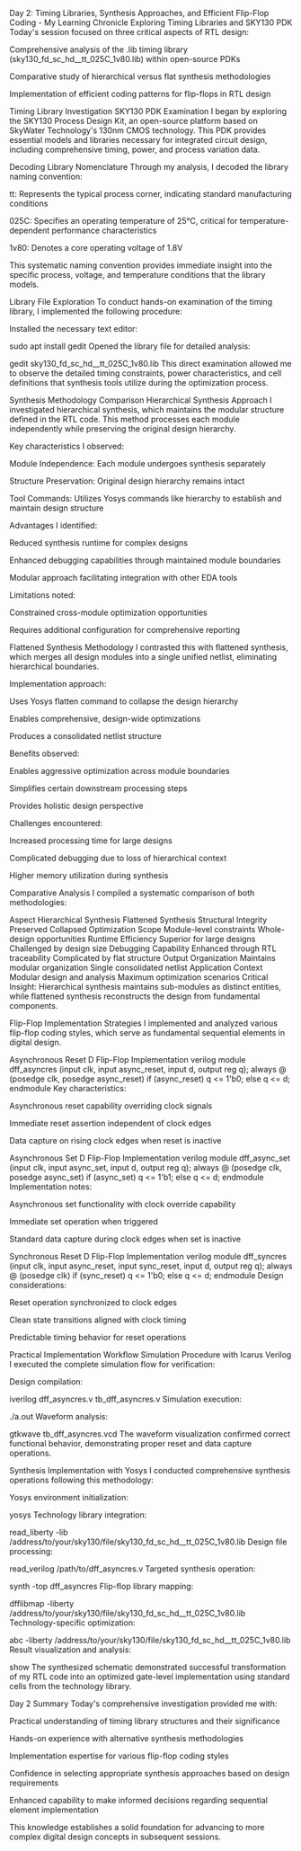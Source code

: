 Day 2: Timing Libraries, Synthesis Approaches, and Efficient Flip-Flop Coding - My Learning Chronicle
Exploring Timing Libraries and SKY130 PDK
Today's session focused on three critical aspects of RTL design:

Comprehensive analysis of the .lib timing library (sky130_fd_sc_hd__tt_025C_1v80.lib) within open-source PDKs

Comparative study of hierarchical versus flat synthesis methodologies

Implementation of efficient coding patterns for flip-flops in RTL design

Timing Library Investigation
SKY130 PDK Examination
I began by exploring the SKY130 Process Design Kit, an open-source platform based on SkyWater Technology's 130nm CMOS technology. This PDK provides essential models and libraries necessary for integrated circuit design, including comprehensive timing, power, and process variation data.

Decoding Library Nomenclature
Through my analysis, I decoded the library naming convention:

tt: Represents the typical process corner, indicating standard manufacturing conditions

025C: Specifies an operating temperature of 25°C, critical for temperature-dependent performance characteristics

1v80: Denotes a core operating voltage of 1.8V

This systematic naming convention provides immediate insight into the specific process, voltage, and temperature conditions that the library models.

Library File Exploration
To conduct hands-on examination of the timing library, I implemented the following procedure:

Installed the necessary text editor:


sudo apt install gedit
Opened the library file for detailed analysis:


gedit sky130_fd_sc_hd__tt_025C_1v80.lib
This direct examination allowed me to observe the detailed timing constraints, power characteristics, and cell definitions that synthesis tools utilize during the optimization process.

Synthesis Methodology Comparison
Hierarchical Synthesis Approach
I investigated hierarchical synthesis, which maintains the modular structure defined in the RTL code. This method processes each module independently while preserving the original design hierarchy.

Key characteristics I observed:

Module Independence: Each module undergoes synthesis separately

Structure Preservation: Original design hierarchy remains intact

Tool Commands: Utilizes Yosys commands like hierarchy to establish and maintain design structure

Advantages I identified:

Reduced synthesis runtime for complex designs

Enhanced debugging capabilities through maintained module boundaries

Modular approach facilitating integration with other EDA tools

Limitations noted:

Constrained cross-module optimization opportunities

Requires additional configuration for comprehensive reporting

Flattened Synthesis Methodology
I contrasted this with flattened synthesis, which merges all design modules into a single unified netlist, eliminating hierarchical boundaries.

Implementation approach:

Uses Yosys flatten command to collapse the design hierarchy

Enables comprehensive, design-wide optimizations

Produces a consolidated netlist structure

Benefits observed:

Enables aggressive optimization across module boundaries

Simplifies certain downstream processing steps

Provides holistic design perspective

Challenges encountered:

Increased processing time for large designs

Complicated debugging due to loss of hierarchical context

Higher memory utilization during synthesis

Comparative Analysis
I compiled a systematic comparison of both methodologies:

Aspect	Hierarchical Synthesis	Flattened Synthesis
Structural Integrity	Preserved	Collapsed
Optimization Scope	Module-level constraints	Whole-design opportunities
Runtime Efficiency	Superior for large designs	Challenged by design size
Debugging Capability	Enhanced through RTL traceability	Complicated by flat structure
Output Organization	Maintains modular organization	Single consolidated netlist
Application Context	Modular design and analysis	Maximum optimization scenarios
Critical Insight: Hierarchical synthesis maintains sub-modules as distinct entities, while flattened synthesis reconstructs the design from fundamental components.

Flip-Flop Implementation Strategies
I implemented and analyzed various flip-flop coding styles, which serve as fundamental sequential elements in digital design.

Asynchronous Reset D Flip-Flop Implementation
verilog
module dff_asyncres (input clk, input async_reset, input d, output reg q);
  always @ (posedge clk, posedge async_reset)
    if (async_reset)
      q <= 1'b0;
    else
      q <= d;
endmodule
Key characteristics:

Asynchronous reset capability overriding clock signals

Immediate reset assertion independent of clock edges

Data capture on rising clock edges when reset is inactive

Asynchronous Set D Flip-Flop Implementation
verilog
module dff_async_set (input clk, input async_set, input d, output reg q);
  always @ (posedge clk, posedge async_set)
    if (async_set)
      q <= 1'b1;
    else
      q <= d;
endmodule
Implementation notes:

Asynchronous set functionality with clock override capability

Immediate set operation when triggered

Standard data capture during clock edges when set is inactive

Synchronous Reset D Flip-Flop Implementation
verilog
module dff_syncres (input clk, input async_reset, input sync_reset, input d, output reg q);
  always @ (posedge clk)
    if (sync_reset)
      q <= 1'b0;
    else
      q <= d;
endmodule
Design considerations:

Reset operation synchronized to clock edges

Clean state transitions aligned with clock timing

Predictable timing behavior for reset operations

Practical Implementation Workflow
Simulation Procedure with Icarus Verilog
I executed the complete simulation flow for verification:

Design compilation:


iverilog dff_asyncres.v tb_dff_asyncres.v
Simulation execution:


./a.out
Waveform analysis:


gtkwave tb_dff_asyncres.vcd
The waveform visualization confirmed correct functional behavior, demonstrating proper reset and data capture operations.

Synthesis Implementation with Yosys
I conducted comprehensive synthesis operations following this methodology:

Yosys environment initialization:


yosys
Technology library integration:


read_liberty -lib /address/to/your/sky130/file/sky130_fd_sc_hd__tt_025C_1v80.lib
Design file processing:


read_verilog /path/to/dff_asyncres.v
Targeted synthesis operation:


synth -top dff_asyncres
Flip-flop library mapping:


dfflibmap -liberty /address/to/your/sky130/file/sky130_fd_sc_hd__tt_025C_1v80.lib
Technology-specific optimization:


abc -liberty /address/to/your/sky130/file/sky130_fd_sc_hd__tt_025C_1v80.lib
Result visualization and analysis:


show
The synthesized schematic demonstrated successful transformation of my RTL code into an optimized gate-level implementation using standard cells from the technology library.

Day 2 Summary
Today's comprehensive investigation provided me with:

Practical understanding of timing library structures and their significance

Hands-on experience with alternative synthesis methodologies

Implementation expertise for various flip-flop coding styles

Confidence in selecting appropriate synthesis approaches based on design requirements

Enhanced capability to make informed decisions regarding sequential element implementation

This knowledge establishes a solid foundation for advancing to more complex digital design concepts in subsequent sessions.

